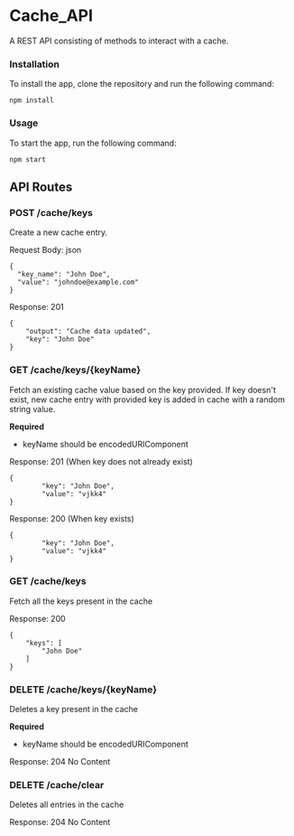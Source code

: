 
# Cache_API
A REST API consisting of methods to interact with a cache.

### Installation
To install the app, clone the repository and run the following command:

```
npm install
```

### Usage
To start the app, run the following command:

```
npm start
```

## API Routes
### POST /cache/keys
Create a new cache entry.

Request Body:
json
```
{
  "key_name": "John Doe",
  "value": "johndoe@example.com"
}
```

Response: 201
```
{
    "output": "Cache data updated",
    "key": "John Doe"
}
```

### GET /cache/keys/{keyName}
Fetch an existing cache value based on the key provided.
If key doesn't exist, new cache entry with provided key is added in cache with a random string value. 

**Required**
- keyName should be encodedURIComponent

Response: 201
(When key does not already exist)
```
{
        "key": "John Doe",
        "value": "vjkk4"
}  
```

Response: 200 
(When key exists)
```
{
        "key": "John Doe",
        "value": "vjkk4"
}  
```
### GET /cache/keys
Fetch all the keys present in the cache


Response: 200
```
{
    "keys": [
        "John Doe"
    ]
}
```

### DELETE /cache/keys/{keyName}
Deletes a key present in the cache

**Required**
- keyName should be encodedURIComponent


Response: 204 No Content

### DELETE /cache/clear
Deletes all entries in the cache


Response: 204 No Content
